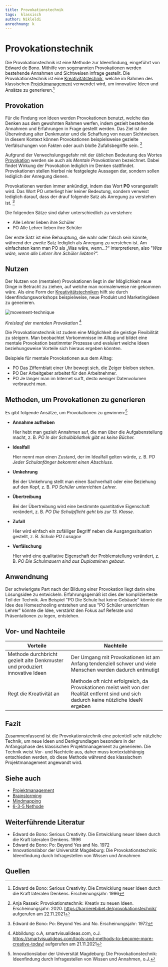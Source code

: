 ```yaml
---
title: Provokationstechnik
tags:  klassisch
author: Nikleldi
anrechnung: k 
---
```


# Provokationstechnik


Die Provokationstechnik ist eine Methode zur Ideenfindung, eingeführt von Edward de Bono. Mithilfe von sogenannten Provokationen werden bestehende Annahmen und Sichtweisen infrage gestellt.
Die Provokationstechnik ist eine [Kreativitätstechnik](https://de.wikipedia.org/wiki/Kreativit%C3%A4tstechniken), welche im Rahmen des klassischen [Projektmanagement](https://github.com/ManagingProjectsSuccessfully/ManagingProjectsSuccessfully.github.io/blob/main/kb/Projektmanagement.md) verwendet wird, um innovative Ideen und Ansätze zu generieren.[^1]

## Provokation

Für die Findung von Ideen werden Provokationen benutzt, welche das Denken aus dem gewohnten Rahmen werfen, indem gezielt bestehende Annahmen und Erfahrungen in Frage gestellt werden. 
Das Ziel ist die Überwindung alter Denkmuster und die Schaffung von neuen Sichtweisen. 
In diesem Kontext können Provokationen beispielsweise gezielte Verfälschungen von Fakten oder auch bloße Zufallsbegriffe sein. [^2] 

Aufgrund der Verwechslungsgefahr mit der üblichen Bedeutung des Wortes [Provokation](https://de.wikipedia.org/wiki/Provokation) werden sie auch als *Mentale Provokationen* bezeichnet. 
Dabei findet Wirkung der Provokation lediglich im Denken stattfindet.
Provokationen stellen hierbei nie festgelegte Aussagen dar, sondern sollen lediglich der Anregung dienen. 

Provokationen werden immer ankündigt, indem das Wort **PO** vorangestellt wird. 
Das Wort PO unterliegt hier keiner Bedeutung, sondern verweist lediglich darauf, dass der drauf folgende Satz als Anregung zu verstehen ist. [^3]

Die folgenden Sätze sind daher unterschiedlich zu verstehen:

* Alle Lehrer lieben ihre Schüler
* PO Alle Lehrer lieben ihre Schüler

Der erste Satz ist eine Behauptung, die wahr oder falsch sein könnte, während der zweite Satz lediglich als Anregung zu verstehen ist. 
Am einfachsten kann man PO als „Was wäre, wenn…?“ interpretieren, also
"*Was wäre, wenn alle Lehrer ihre Schüler liebten?".*

## Nutzen

Der Nutzen von (mentalen) Provokationen liegt in der Möglichkeit neue Dinge in Betracht zu ziehen, auf welche man normalerweise nie gekommen wäre. 
Als eine Form der [Kreativitätstechniken](https://de.wikipedia.org/wiki/Kreativit%C3%A4tstechniken) hilft sie durch Ideenfindungsworkshops beispielweise, neue Produkt und Marketingideen zu generieren.


![movement-technique](https://user-images.githubusercontent.com/92984346/143011134-748857c9-a40e-480c-9b88-bfc51285b270.png)

*Kreislauf der mentalen Provokation* [^5]




Die Provokationstechnik ist zudem eine Möglichkeit die geistige Flexibilität zu steigern. Man beobachtet Vorkommnisse im Alltag und  bildet eine mentale Provokation bestimmter Prozesse und evaluiert welche Ideen beziehungsweise Vorteile sich hieraus ergeben könnten.

Beispiele für mentale Provokationen aus dem Alltag:

* PO Das Ziffernblatt einer Uhr bewegt sich, die Zeiger bleiben stehen.
* PO Der Arbeitgeber arbeitet für den Arbeitnehmer.
* PO Je länger man im Internet surft, desto weniger Datenvolumen verbraucht man.



## Methoden, um Provokationen zu generieren

Es gibt folgende Ansätze, um Provokationen zu gewinnen:[^4]


* **Annahme aufheben**

  Hier hebt man gezielt Annahmen auf, die man über die Aufgabenstellung macht, z. B. *PO In der Schulbibliothek gibt es keine Bücher.*

* **Idealfall**

  Hier nennt man einen Zustand, der im Idealfall gelten würde, z. B. *PO Jeder Schulanfänger bekommt einen Abschluss.*

* **Umkehrung**

   Bei der Umkehrung stellt man einen Sachverhalt oder eine Beziehung auf den Kopf, z. B. *PO Schüler unterrichten Lehrer.*

* **Übertreibung**

  Bei der Übertreibung wird eine bestimmte quantitative Eigenschaft verändert, z. B. *PO Die Schulpflicht geht bis zur 13. Klasse.*

* **Zufall**

  Hier wird einfach ein zufälliger Begriff neben die Ausgangssituation gestellt, z. B. *Schule PO Lasagne*

* **Verfälschung**

  Hier wird eine qualitative Eigenschaft der Problemstellung verändert, z. B. *PO Die Schulmauern sind aus Duplosteinen gebaut.*


## Anwendnung 
   
Der schwierigste Part nach der Bildung einer Provokation liegt darin eine Lösungsidee zu entwickeln. 
Erfahrungsgemäß ist dies der komplizierteste Teil der Technik. 
Am Beispiel "PO Die Schule hat keine Gebäude" könnte die Idee des Homeschooling entstehen und aus "PO Schüler unterrichten Lehrer" könnte die Idee, verstärkt den Fokus auf Referate und Präsentationen zu legen, entstehen.


## Vor- und Nachteile

| Vorteile      | Nachteile     |
| ------------- | ------------- |
| Methode durchbricht gezielt alte Denkmuster und produziert innovative Ideen| Der Umgang mit Provokationen ist am Anfang tendenziell schwer und viele Menschen werden dadurch entmutigt  |
| Regt die Kreativität an  | Methode oft nicht erfolgreich, da Provokationen meist weit von der Realität entfernt sind und sich dadurch keine nützliche IdeeN ergeben  |

## Fazit

Zusammenfassend ist die Provokationstechnik eine potentiell sehr nützliche Technik, um neue Ideen und Denkgrundlagen besonders in der Anfangsphase des klassischen Projektmanagement zu generieren. Die Technik weist Vor- und Nachteile aus, daher muss kontextabhängig entschieden werden, ob diese Methode während des klassischem Projektmanagement angewandt wird.


## Siehe auch

* [Projektmanagement](https://github.com/ManagingProjectsSuccessfully/ManagingProjectsSuccessfully.github.io/blob/main/kb/Projektmanagement.md)
* [Brainstorming](https://github.com/ManagingProjectsSuccessfully/ManagingProjectsSuccessfully.github.io/blob/main/kb/Brainstorming.md)
* [Mindmapping](https://github.com/ManagingProjectsSuccessfully/ManagingProjectsSuccessfully.github.io/blob/main/kb/Mindmapping.md)
* [6-3-5 Nethode](https://github.com/ManagingProjectsSuccessfully/ManagingProjectsSuccessfully.github.io/blob/main/kb/6_3_5_Methode.md)

## Weiterführende Literatur

* Edward de Bono: Serious Creativity. Die Entwicklung neuer Ideen durch die Kraft lateralen Denkens. 1996
* Edward de Bono: Po: Beyond Yes and No. 1972
* Innovationslabor der Universität Magdeburg: Die Provokationstechnik: Ideenfindung durch Infragestellen von Wissen und Annahmen


## Quellen

[^1]: Edward de Bono: Serious Creativity. Die Entwicklung neuer Ideen durch die Kraft lateralen Denkens. Erscheinungsjahr: 1996
[^2]: Anja Rassek: Provokationstechnik: Kreativ zu neuen Ideen. Erscheinungsjahr: 2020. https://karrierebibel.de/provokationstechnik/ aufgerufen am 22.11.2021
[^3]: Edward de Bono: Po: Beyond Yes and No. Erscheinungsjahr: 1972
[^4]: Innovationslabor der Universität Magdeburg: Die Provokationstechnik: Ideenfindung durch Infragestellen von Wissen und Annahmen, o.J. 
[^5]: Abbildung: o.A, smartvisualideas.com, o.J. https://smartvisualideas.com/tools-and-methods-to-become-more-creative-today/ aufgerufen am 21.11.2021

